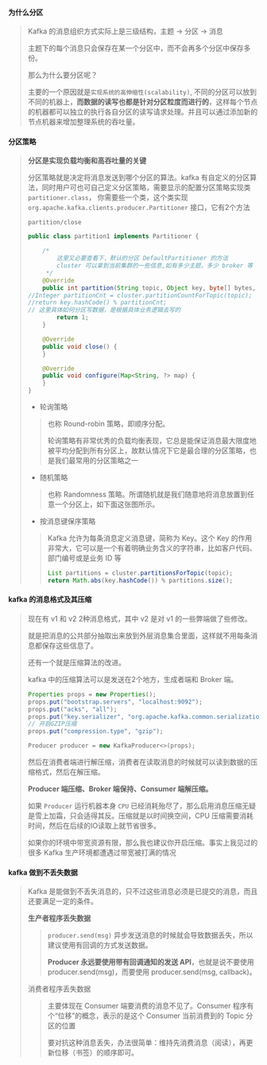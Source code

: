 #### 为什么分区

> Kafka 的消息组织方式实际上是三级结构，主题 -> 分区 -> 消息
>
> 主题下的每个消息只会保存在某一个分区中，而不会再多个分区中保存多份。
>
> 那么为什么要分区呢？
>
> 主要的一个原因就是`实现系统的高伸缩性(scalability)`, 不同的分区可以放到不同的机器上，**而数据的读写也都是针对分区粒度而进行的**，这样每个节点的机器都可以独立的执行各自分区的读写请求处理。并且可以通过添加新的节点机器来增加整理系统的吞吐量。

#### 分区策略

> **分区是实现负载均衡和高吞吐量的关键**
>
> 分区策略就是决定将消息发送到哪个分区的算法。kafka 有自定义的分区算法，同时用户可也可自己定义分区策略，需要显示的配置分区策略实现类`partitioner.class`， 你需要些一个类，这个类实现`org.apache.kafka.clients.producer.Partitioner`  接口，它有2个方法
>
> `partition/close`
>
> ```java
> public class partition1 implements Partitioner {
> 
>     /*
>         这里又必要查看下，默认的分区 DefaultPartitioner 的方法
>         cluster 可以拿到当前集群的一些信息,如有多少主题，多少 broker 等
>      */
>     @Override
>     public int partition(String topic, Object key, byte[] bytes, Object value, byte[] bytes1, Cluster cluster) {
> //Integer partitionCnt = cluster.partitionCountForTopic(topic);
> //return key.hashCode() % partitionCnt;
> // 这里具体如何分区写数据，是根据具体业务逻辑去写的
>         return 1;
>     }
> 
>     @Override
>     public void close() {
>     }
> 
>     @Override
>     public void configure(Map<String, ?> map) {
>     }
> }
> ```
>
> * 轮询策略
>
> > 也称 Round-robin 策略，即顺序分配。
> >
> > 轮询策略有非常优秀的负载均衡表现，它总是能保证消息最大限度地被平均分配到所有分区上，故默认情况下它是最合理的分区策略，也是我们最常用的分区策略之一
>
> * 随机策略
>
> > 也称 Randomness 策略。所谓随机就是我们随意地将消息放置到任意一个分区上，如下面这张图所示。
>
> * 按消息键保序策略
>
> > Kafka 允许为每条消息定义消息键，简称为 Key。这个 Key 的作用非常大，它可以是一个有着明确业务含义的字符串，比如客户代码、部门编号或是业务 ID 等
> >
> > ```java
> > List partitions = cluster.partitionsForTopic(topic);
> > return Math.abs(key.hashCode()) % partitions.size();
> > ```

#### kafka 的消息格式及其压缩

> 现在有 v1 和 v2 2种消息格式，其中 v2 是对 v1 的一些弊端做了些修改。
>
> 就是把消息的公共部分抽取出来放到外层消息集合里面，这样就不用每条消息都保存这些信息了。
>
> 还有一个就是压缩算法的改进。
>
> kafka 中的压缩算法可以是发送在2个地方，生成者端和 Broker 端。
>
> 
>
> ```java
> Properties props = new Properties(); 
> props.put("bootstrap.servers", "localhost:9092"); 
> props.put("acks", "all"); 
> props.put("key.serializer", "org.apache.kafka.common.serialization.StringSerializer"); props.put("value.serializer", "org.apache.kafka.common.serialization.StringSerializer"); 
> // 开启GZIP压缩 
> props.put("compression.type", "gzip");
> 
> Producer producer = new KafkaProducer<>(props);
> ```
>
> 然后在消费者端进行解压缩，消费者在读取消息的时候就可以读到数据的压缩格式，然后在解压缩。
>
> **Producer 端压缩、Broker 端保持、Consumer 端解压缩。**
>
> 如果 `Producer` 运行机器本身 `CPU` 已经消耗殆尽了，那么启用消息压缩无疑是雪上加霜，只会适得其反。压缩就是以时间换空间，CPU 压缩需要消耗时间，然后在后续的IO读取上就节省很多。
>
> 如果你的环境中带宽资源有限，那么我也建议你开启压缩。事实上我见过的很多 Kafka 生产环境都遭遇过带宽被打满的情况

#### kafka 做到不丢失数据

> Kafka 是能做到不丢失消息的，只不过这些消息必须是已提交的消息，而且还要满足一定的条件。
>
> **生产者程序丢失数据**
>
> > `producer.send(msg)` 异步发送消息的时候就会导致数据丢失，所以建议使用有回调的方式发送数据。
> >
> > **Producer 永远要使用带有回调通知的发送 API**，也就是说不要使用 producer.send(msg)，而要使用 producer.send(msg, callback)。
>
> 消费者程序丢失数据
>
> > 主要体现在 Consumer 端要消费的消息不见了。Consumer 程序有个“位移”的概念，表示的是这个 Consumer 当前消费到的 Topic 分区的位置
> >
> > 要对抗这种消息丢失，办法很简单：维持先消费消息（阅读），再更新位移（书签）的顺序即可。